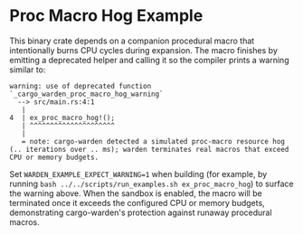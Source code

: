 # Proc Macro Hog Example

This binary crate depends on a companion procedural macro that intentionally burns CPU cycles during expansion.
The macro finishes by emitting a deprecated helper and calling it so the compiler prints a warning similar to:

```text
warning: use of deprecated function `_cargo_warden_proc_macro_hog_warning`
  --> src/main.rs:4:1
   |
4  | ex_proc_macro_hog!();
   | ^^^^^^^^^^^^^^^^^^^^^
   |
   = note: cargo-warden detected a simulated proc-macro resource hog (.. iterations over .. ms); warden terminates real macros that exceed CPU or memory budgets.
```

Set `WARDEN_EXAMPLE_EXPECT_WARNING=1` when building (for example, by running `bash ../../scripts/run_examples.sh ex_proc_macro_hog`) to surface the warning above.
When the sandbox is enabled, the macro will be terminated once it exceeds the configured CPU or memory budgets, demonstrating cargo-warden's protection against runaway procedural macros.
